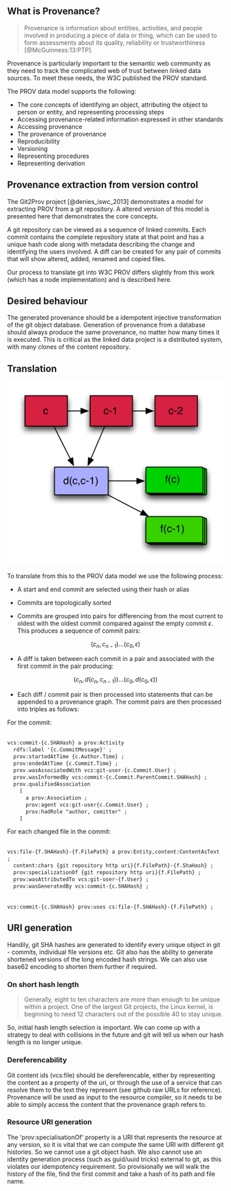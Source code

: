 ## What is Provenance?

>Provenance is information about entities, activities, and people involved in producing a piece of data or thing, which can be used to form assessments about its quality, reliability or trustworthiness [@McGuinness:13:PTP].
 
Provenance is particularly important to the semantic web community as they need to track the complicated web of trust between linked data sources. To meet these needs, the W3C published the PROV standard.

The PROV data model supports the following:

* The core concepts of identifying an object, attributing the object to person or entity, and representing processing steps
* Accessing provenance-related information expressed in other standards
* Accessing provenance
* The provenance of provenance
* Reproducibility
* Versioning
* Representing procedures
* Representing derivation

## Provenance extraction from version control

The Git2Prov project [@denies_iswc_2013] demonstrates a model for extracting PROV from a git repository. A altered version of this model is presented here that demonstrates the core concepts.

A git repository can be viewed as a sequence of linked commits. Each commit contains the complete repository state at that point and has a unique hash code along with metadata describing the change and identifying the users involved. A diff can be created for any pair of commits that will show altered, added, renamed and copied files.

Our process to translate git into W3C PROV differs slightly from this work (which has a node implementation) and is described here.

## Desired behaviour

The generated provenance should be a idempotent injective transformation of the git object database. Generation of provenance from a database should always produce the same provenance, no matter how many times it is executed. This is critical as the linked data project is a distributed system, with many clones of the content repository. 


## Translation

![Git object structure (c=commit d=diff f=changed files)](git.png)

To translate from this to the PROV data model we use the following process:

* A start and end commit are selected using their hash or alias

* Commits are topologically sorted 

* Commits are grouped into pairs for differencing from the most current to oldest with the oldest commit compared against the empty commit $\epsilon$. This produces a sequence of commit pairs:

$$ (c_{n},c_{n-1}) \ldots (c_{0},\epsilon) $$

* A diff is taken between each commit in a pair and associated with the first commit in the pair producing:

$$ (c_{n},d(c_{n},c_{n-1})) \ldots (c_{0},d(c_{0},\epsilon))  $$

* Each diff / commit pair is then processed into statements that can be appended to a provenance graph. The commit pairs are then processed into triples as follows:


For the commit:

~~~~ {.ttl}

vcs:commit-{c.SHAHash} a prov:Activity 
  rdfs:label '{c.CommitMessage}' ;
  prov:startedAtTime {c.Author.Time} ;   
  prov:endedAtTime {c.Commit.Time} ;
  prov.wasAssociatedWith vcs:git-user-{c.Commit.User} ;  
  prov.wasInformedBy vcs:commit-{c.Commit.ParentCommit.SHAHash} ;
  prov.qualifiedAssociation 
    [
      a prov:Association ;
      prov:agent vcs:git-user{c.Commit.User} ;
      prov:hadRole "author, comitter" ;
    ]
~~~~

For each changed file in the commit:

~~~~ {.ttl}

vcs:file-{f.SHAHash}-{f.FilePath} a prov:Entity,content:ContentAsText ;
  content:chars {git repository http uri}{f.FilePath}-{f.ShaHash} ;
  prov:specializationOf {git repository http uri}{f.FilePath} ;
  prov:wasAttributedTo vcs:git-user-{f.User} ;
  prov:wasGeneratedBy vcs:commit-{c.SHAHash} ;


vcs:commit-{c.SHAHash} prov:uses cs:file-{f.SHAHash}-{f.FilePath} ;

~~~~


## URI generation

Handily, git SHA hashes are generated to identify every unique object in git - commits, individual file versions etc. Git also has the ability to generate shortened versions of the long encoded hash strings. We can also use base62 encoding to shorten them further if required.

### On short hash length

>Generally, eight to ten characters are more than enough to be unique within a project. One of the largest Git projects, the Linux kernel, is beginning to need 12 characters out of the possible 40 to stay unique.

So, initial hash length selection is important. We can come up with a strategy to deal with collisions in the future and git will tell us when our hash length is no longer unique.

### Dereferencability 

Git content ids (vcs:file) should be dereferencable, either by representing the content as a property of the uri, or through the use of a service that can resolve them to the text they represent (see github raw URLs for reference). Provenance will be used as input to the resource compiler, so it needs to be able to simply access the content that the provenance graph refers to.


### Resource URI generation

The 'prov:specialisationOf' property is a URI that represents the resource at any version, so it is vital that we can compute the same URI with different git histories. So we cannot use a git object hash. We also cannot use an identity generation process (such as guid/uuid tricks) external to git, as this violates our idempotency requirement. So provisionally we will walk the history of the file, find the first commit and take a hash of its path and file name. 





